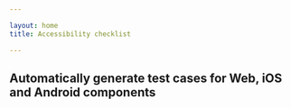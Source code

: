 ```yaml
---

layout: home
title: Accessibility checklist

---
```


## Automatically generate test cases for Web, iOS and Android components